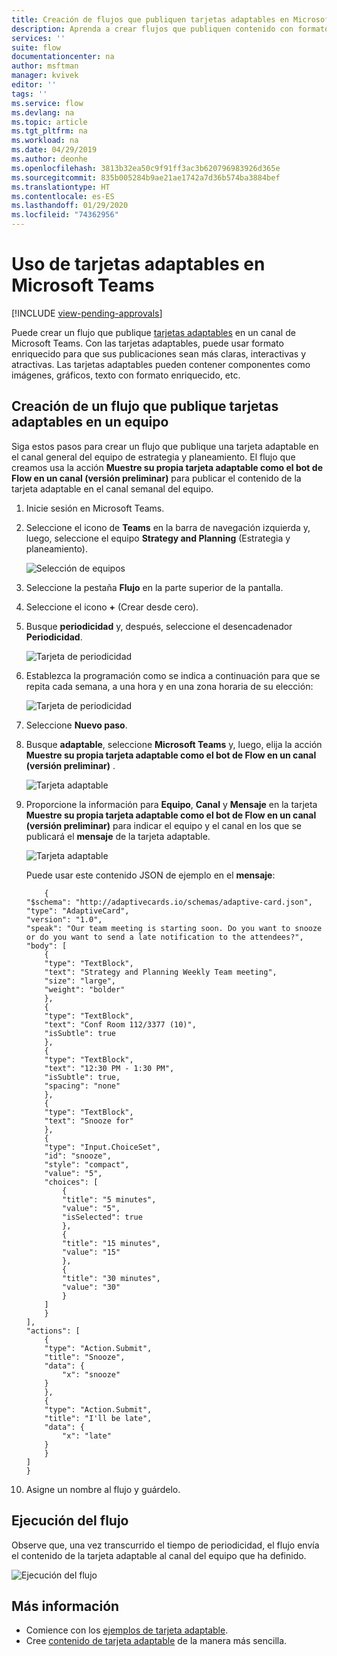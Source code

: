 ```yaml
---
title: Creación de flujos que publiquen tarjetas adaptables en Microsoft Teams | Microsoft Docs
description: Aprenda a crear flujos que publiquen contenido con formato enriquecido mediante tarjetas adaptables en Microsoft Teams.
services: ''
suite: flow
documentationcenter: na
author: msftman
manager: kvivek
editor: ''
tags: ''
ms.service: flow
ms.devlang: na
ms.topic: article
ms.tgt_pltfrm: na
ms.workload: na
ms.date: 04/29/2019
ms.author: deonhe
ms.openlocfilehash: 3813b32ea50c9f91ff3ac3b620796983926d365e
ms.sourcegitcommit: 835b005284b9ae21ae1742a7d36b574ba3884bef
ms.translationtype: HT
ms.contentlocale: es-ES
ms.lasthandoff: 01/29/2020
ms.locfileid: "74362956"
---
```

<!--from editor: I notice that adaptive cards is capitalized on the page opened by the link in the first paragraph. But the screenshots in this file don't show it being capitalized. So I'm unsure if it should change.-->


# <a name="use-adaptive-cards-in-microsoft-teams"></a>Uso de tarjetas adaptables en Microsoft Teams
[!INCLUDE [view-pending-approvals](includes/cc-rebrand.md)]

Puede crear un flujo que publique [tarjetas adaptables](https://adaptivecards.io) en un canal de Microsoft Teams. Con las tarjetas adaptables, puede usar formato enriquecido para que sus publicaciones sean más claras, interactivas y atractivas. Las tarjetas adaptables pueden contener componentes como imágenes, gráficos, texto con formato enriquecido, etc.

## <a name="create-a-flow-that-posts-adaptive-cards-to-a-team"></a>Creación de un flujo que publique tarjetas adaptables en un equipo

Siga estos pasos para crear un flujo que publique una tarjeta adaptable en el canal general del equipo de estrategia y planeamiento. El flujo que creamos usa la acción **Muestre su propia tarjeta adaptable como el bot de Flow en un canal (versión preliminar)** para publicar el contenido de la tarjeta adaptable en el canal semanal del equipo.

1. Inicie sesión en Microsoft Teams.
1. Seleccione el icono de **Teams** en la barra de navegación izquierda y, luego, seleccione el equipo **Strategy and Planning** (Estrategia y planeamiento).

    ![Selección de equipos](media/create-adaptive-cards-teams/select-teams-team.png)

1. Seleccione la pestaña **Flujo** en la parte superior de la pantalla.
1. Seleccione el icono **+** (Crear desde cero).
1. Busque **periodicidad** y, después, seleccione el desencadenador **Periodicidad**.

    ![Tarjeta de periodicidad](media/create-adaptive-cards-teams/select-recurrence.png)

1. Establezca la programación como se indica a continuación para que se repita cada semana, a una hora y en una zona horaria de su elección:
    
    ![Tarjeta de periodicidad](media/create-adaptive-cards-teams/recurrence-card.png)
    
1. Seleccione **Nuevo paso**.
1. Busque **adaptable**, seleccione **Microsoft Teams** y, luego, elija la acción **Muestre su propia tarjeta adaptable como el bot de Flow en un canal (versión preliminar)** .

   ![Tarjeta adaptable](media/create-adaptive-cards-teams/select-adaptive-post-message-action.png)

1. Proporcione la información para **Equipo**, **Canal** y **Mensaje** en la tarjeta **Muestre su propia tarjeta adaptable como el bot de Flow en un canal (versión preliminar)** para indicar el equipo y el canal en los que se publicará el **mensaje** de la tarjeta adaptable.

   ![Tarjeta adaptable](media/create-adaptive-cards-teams/adaptive-card-message.png)

   Puede usar este contenido JSON de ejemplo en el **mensaje**:

    ````
        {
    "$schema": "http://adaptivecards.io/schemas/adaptive-card.json",
    "type": "AdaptiveCard",
    "version": "1.0",
    "speak": "Our team meeting is starting soon. Do you want to snooze  or do you want to send a late notification to the attendees?",
    "body": [
        {
        "type": "TextBlock",
        "text": "Strategy and Planning Weekly Team meeting",
        "size": "large",
        "weight": "bolder"
        },
        {
        "type": "TextBlock",
        "text": "Conf Room 112/3377 (10)",
        "isSubtle": true
        },
        {
        "type": "TextBlock",
        "text": "12:30 PM - 1:30 PM",
        "isSubtle": true,
        "spacing": "none"
        },
        {
        "type": "TextBlock",
        "text": "Snooze for"
        },
        {
        "type": "Input.ChoiceSet",
        "id": "snooze",
        "style": "compact",
        "value": "5",
        "choices": [
            {
            "title": "5 minutes",
            "value": "5",
            "isSelected": true
            },
            {
            "title": "15 minutes",
            "value": "15"
            },
            {
            "title": "30 minutes",
            "value": "30"
            }
        ]
        }
    ],
    "actions": [
        {
        "type": "Action.Submit",
        "title": "Snooze",
        "data": {
            "x": "snooze"
        }
        },
        {
        "type": "Action.Submit",
        "title": "I'll be late",
        "data": {
            "x": "late"
        }
        }
    ]
    }
    ````


1. Asigne un nombre al flujo y guárdelo.


## <a name="run-the-flow"></a>Ejecución del flujo

Observe que, una vez transcurrido el tiempo de periodicidad, el flujo envía el contenido de la tarjeta adaptable al canal del equipo que ha definido.

![Ejecución del flujo](media/create-adaptive-cards-teams/flow-run-result.png)

## <a name="learn-more"></a>Más información

- Comience con los [ejemplos de tarjeta adaptable](https://adaptivecards.io/samples/).
- Cree [contenido de tarjeta adaptable](https://adaptivecards.io) de la manera más sencilla.



